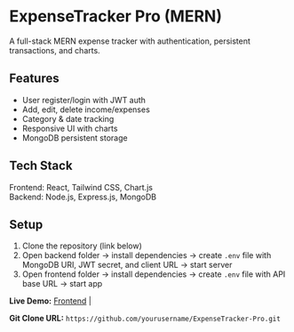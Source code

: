 # ExpenseTracker Pro (MERN)

A full-stack MERN expense tracker with authentication, persistent transactions, and charts.

## Features
- User register/login with JWT auth
- Add, edit, delete income/expenses
- Category & date tracking
- Responsive UI with charts
- MongoDB persistent storage

## Tech Stack
Frontend: React, Tailwind CSS, Chart.js  
Backend: Node.js, Express.js, MongoDB

## Setup
1. Clone the repository (link below)
2. Open backend folder → install dependencies → create `.env` file with MongoDB URI, JWT secret, and client URL → start server  
3. Open frontend folder → install dependencies → create `.env` file with API base URL → start app  

**Live Demo:** [Frontend](https://expensetracker-pro.netlify.app/) |

**Git Clone URL:** `https://github.com/yourusername/ExpenseTracker-Pro.git`
